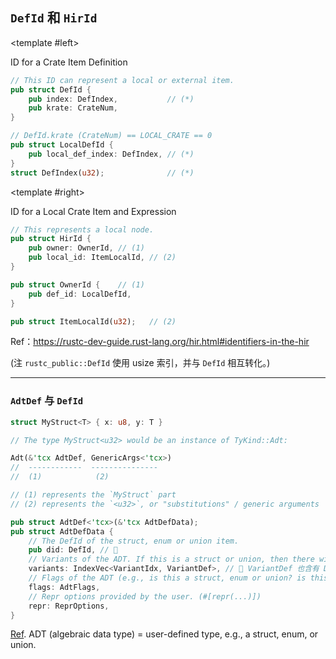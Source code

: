 ## `DefId` 和 `HirId`

<div class="h-4" />

<TwoColumns gap="2rem">

<template #left>

<div class="flex flex-col items-center justify-center">

<div>ID for a Crate Item Definition</div>

```rust
// This ID can represent a local or external item.
pub struct DefId {
    pub index: DefIndex,           // (*)
    pub krate: CrateNum,
}

// DefId.krate (CrateNum) == LOCAL_CRATE == 0
pub struct LocalDefId {
    pub local_def_index: DefIndex, // (*)
}
struct DefIndex(u32);              // (*)
```

</div>

</template>

<template #right>

<div class="flex flex-col items-center justify-center">

<div>ID for a Local Crate Item and Expression</div>

```rust
// This represents a local node.
pub struct HirId {
    pub owner: OwnerId, // (1)
    pub local_id: ItemLocalId, // (2)
}

pub struct OwnerId {    // (1)
    pub def_id: LocalDefId,
}

pub struct ItemLocalId(u32);   // (2)
```

</div>

</template>

</TwoColumns>

<div class="h-4" />

Ref：<https://rustc-dev-guide.rust-lang.org/hir.html#identifiers-in-the-hir>

(注 `rustc_public::DefId` 使用 usize 索引，并与 `DefId` 相互转化。)

---

### `AdtDef` 与 `DefId`

<CodeblockSmallSized>

```rust
struct MyStruct<T> { x: u8, y: T }

// The type MyStruct<u32> would be an instance of TyKind::Adt:

Adt(&'tcx AdtDef, GenericArgs<'tcx>)
//  ------------  ---------------
//  (1)            (2)

// (1) represents the `MyStruct` part
// (2) represents the `<u32>`, or "substitutions" / generic arguments
```

```rust
pub struct AdtDef<'tcx>(&'tcx AdtDefData);
pub struct AdtDefData {
    // The DefId of the struct, enum or union item.
    pub did: DefId, // 👀
    // Variants of the ADT. If this is a struct or union, then there will be a single variant.
    variants: IndexVec<VariantIdx, VariantDef>, // 👀 VariantDef 也含有 DefId
    // Flags of the ADT (e.g., is this a struct, enum or union? is this non-exhaustive?).
    flags: AdtFlags,
    // Repr options provided by the user. (#[repr(...)])
    repr: ReprOptions,
}
```

</CodeblockSmallSized>

[Ref](https://rustc-dev-guide.rust-lang.org/ty_module/generic_arguments.html).
ADT (algebraic data type) = user-defined type, e.g., a struct, enum, or union.
